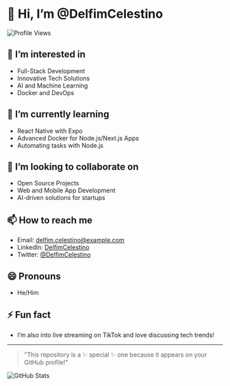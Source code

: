# 👋 Hi, I’m @DelfimCelestino

![Profile Views](https://komarev.com/ghpvc/?username=DelfimCelestino&color=blueviolet)

## 👀 I’m interested in
- Full-Stack Development
- Innovative Tech Solutions
- AI and Machine Learning
- Docker and DevOps

## 🌱 I’m currently learning
- React Native with Expo
- Advanced Docker for Node.js/Next.js Apps
- Automating tasks with Node.js

## 💞️ I’m looking to collaborate on
- Open Source Projects
- Web and Mobile App Development
- AI-driven solutions for startups

## 📫 How to reach me
- Email: delfim.celestino@example.com
- LinkedIn: [DelfimCelestino](https://www.linkedin.com/in/delfimcelestino/)
- Twitter: [@DelfimCelestino](https://twitter.com/DelfimCelestino)

## 😄 Pronouns
- He/Him

## ⚡ Fun fact
- I’m also into live streaming on TikTok and love discussing tech trends!

---

> "This repository is a ✨ special ✨ one because it appears on your GitHub profile!"

![GitHub Stats](https://github-readme-stats.vercel.app/api?username=DelfimCelestino&show_icons=true&theme=radical)

